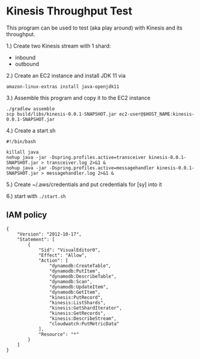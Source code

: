 # Kinesis Throughput Test

This program can be used to test (aka play around) with Kinesis and its throughput.

1.) Create two Kinesis stream with 1 shard:

* inbound
* outbound

2.) Create an EC2 instance and install JDK 11 via

```
amazon-linux-extras install java-openjdk11
```

3.) Assemble this program and copy it to the EC2 instance

```
./gradlew assemble
scp build/libs/kinesis-0.0.1-SNAPSHOT.jar ec2-user@$HOST_NAME:kinesis-0.0.1-SNAPSHOT.jar
```

4.) Create a start.sh

```
#!/bin/bash

killall java
nohup java -jar -Dspring.profiles.active=transceiver kinesis-0.0.1-SNAPSHOT.jar > transceiver.log 2>&1 &
nohup java -jar -Dspring.profiles.active=messagehandler kinesis-0.0.1-SNAPSHOT.jar > messagehandler.log 2>&1 &
```

5.) Create ~/.aws/credentials and put credentials for [sy] into it

6.) start with `./start.sh`

## IAM policy

```
{
    "Version": "2012-10-17",
    "Statement": [
        {
            "Sid": "VisualEditor0",
            "Effect": "Allow",
            "Action": [
                "dynamodb:CreateTable",
                "dynamodb:PutItem",
                "dynamodb:DescribeTable",
                "dynamodb:Scan",
                "dynamodb:UpdateItem",
                "dynamodb:GetItem",
                "kinesis:PutRecord",
                "kinesis:ListShards",
                "kinesis:GetShardIterator",
                "kinesis:GetRecords",
                "kinesis:DescribeStream",
                "cloudwatch:PutMetricData"
            ],
            "Resource": "*"
        }
    ]
}
```